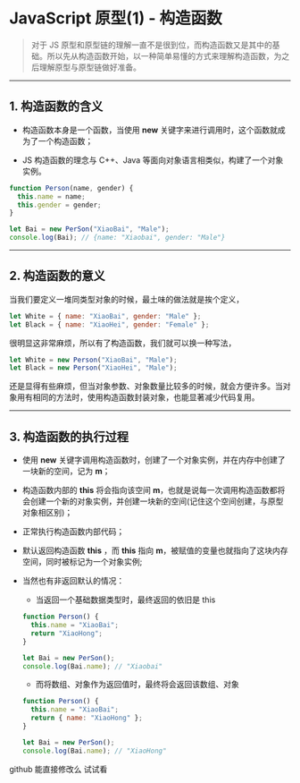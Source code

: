 # JavaScript 原型(1) - 构造函数

> 对于 JS 原型和原型链的理解一直不是很到位，而构造函数又是其中的基础。所以先从构造函数开始，以一种简单易懂的方式来理解构造函数，为之后理解原型与原型链做好准备。

---

## 1. 构造函数的含义

- 构造函数本身是一个函数，当使用 **new** 关键字来进行调用时，这个函数就成为了一个构造函数；

- JS 构造函数的理念与 C++、Java 等面向对象语言相类似，构建了一个对象实例。

```javascript
function Person(name, gender) {
  this.name = name;
  this.gender = gender;
}

let Bai = new PerSon("XiaoBai", "Male");
console.log(Bai); // {name: "Xiaobai", gender: "Male"}
```

---

## 2. 构造函数的意义

当我们要定义一堆同类型对象的时候，最土味的做法就是挨个定义，

```javascript
let White = { name: "XiaoBai", gender: "Male" };
let Black = { name: "XiaoHei", gender: "Female" };
```

很明显这非常麻烦，所以有了构造函数，我们就可以换一种写法，

```javascript
let White = new Person("XiaoBai", "Male");
let Black = new Person("XiaoHei", "Male");
```

还是显得有些麻烦，但当对象参数、对象数量比较多的时候，就会方便许多。当对象用有相同的方法时，使用构造函数封装对象，也能显著减少代码复用。

---

## 3. 构造函数的执行过程

- 使用 **new** 关键字调用构造函数时，创建了一个对象实例，并在内存中创建了一块新的空间，记为 **m**；

- 构造函数内部的 **this** 将会指向该空间 **m**，也就是说每一次调用构造函数都将会创建一个新的对象实例，并创建一块新的空间(记住这个空间创建，与原型对象相区别)；

- 正常执行构造函数内部代码；

- 默认返回构造函数 **this** ，而 **this** 指向 **m**，被赋值的变量也就指向了这块内存空间，同时被标记为一个对象实例;

- 当然也有非返回默认的情况：

  - 当返回一个基础数据类型时，最终返回的依旧是 this

  ```javascript
  function Person() {
    this.name = "XiaoBai";
    return "XiaoHong";
  }

  let Bai = new PerSon();
  console.log(Bai.name); // "Xiaobai"
  ```

  - 而将数组、对象作为返回值时，最终将会返回该数组、对象

  ```javascript
  function Person() {
    this.name = "XiaoBai";
    return { name: "XiaoHong" };
  }

  let Bai = new PerSon();
  console.log(Bai.name); // "XiaoHong"
  ```

github 能直接修改么 试试看
